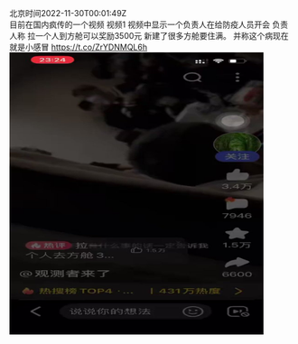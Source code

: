 北京时间2022-11-30T00:01:49Z<br>目前在国内疯传的一个视频 视频1
视频中显示一个负责人在给防疫人员开会
负责人称
拉一个人到方舱可以奖励3500元
新建了很多方舱要住满。
并称这个病现在就是小感冒 https://t.co/ZrYDNMQL6h<br><img src='/temp/video/2022/o-Month-11/au-Day-30/whyyoutouzhele/1597621864414973953_0.jpg' width='450' height='500'><br><br>